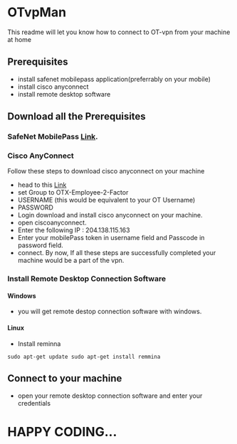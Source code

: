 # OTvpMan
This readme will let you know how to connect to OT-vpn from your machine at home

## Prerequisites
- install safenet mobilepass application(preferrably on your mobile)
- install cisco anyconnect
- install remote desktop software

## Download all the Prerequisites
### SafeNet MobilePass [Link](https://play.google.com/store/apps/details?id=securecomputing.devices.android.controller).
### Cisco AnyConnect 
Follow these steps to download cisco anyconnect on your machine
- head to this [Link](https://vpn-wl.opentext.com)
- set Group to OTX-Employee-2-Factor
- USERNAME <your mobile pass token name> (this would be equivalent to your OT Username)
- PASSWORD <your passcode>
- Login
download and install cisco anyconnect on your machine.
- open ciscoanyconnect.
- Enter the following IP : 204.138.115.163
- Enter your mobilePass token in username field and Passcode in password field.
- connect.
By now, If all these steps are successfully completed your machine would be a part of the vpn.
### Install Remote Desktop Connection Software
#### Windows
- you will get remote destop connection software with windows.
#### Linux
- Install reminna 

`sudo apt-get update
sudo apt-get install remmina`

## Connect to your machine
- open your remote desktop connection software and enter your credentials 

# HAPPY CODING...





        
